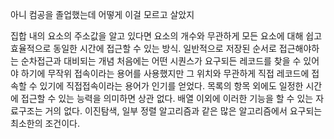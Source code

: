 아니 컴공을 졸업했는데 어떻게 이걸 모르고 살았지

집합 내의 요소의 주소값을 알고 있다면 요소의 개수와 무관하게 모든 요소에 대해 쉽고 효율적으로 동일한 시간에 접근할 수 있는 방식. 일반적으로 저장된 순서로 접근해야하는 순차접근과 대비되는 개념
 처음에는 어떤 시퀀스가 요구되든 레코드를 찾을 수 있어야 하기에 무작위 접속이라는 용어를 사용했지만 그 위치와 무관하게 직접 레코드에 접속할 수 있기에 직접접속이라는 용어가 인기를 얻었다. 목록의 항목 외에도 일정한 시간에 접근할 수 있는 능력을 의미하면 상관 없다. 배열 이외에 이러한 기능을 할 수 있는 자료구조는 거의 없다. 
  이진탐색, 일부 정렬 알고리즘과 같은 많은 알고리즘에서 요구되는 최소한의 조건이다. 